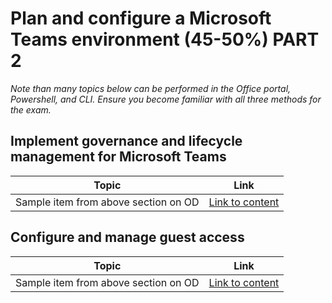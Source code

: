 # Plan and configure a Microsoft Teams environment (45-50%) PART 2

*Note than many topics below can be performed in the Office portal, Powershell, and CLI.  Ensure you become familiar with all three methods for the exam.*

## Implement governance and lifecycle management for Microsoft Teams

| Topic | Link |
| - | - |
| Sample item from above section on OD | [Link to content](https://null) |


## Configure and manage guest access

| Topic | Link |
| - | - |
| Sample item from above section on OD | [Link to content](https://null) |
